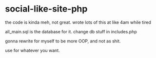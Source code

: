 # social-like-site-php


the code is kinda meh, not great.
wrote lots of this at like 4am while tired


all_main.sql is the database for it.
change db stuff in includes.php


gonna rewrite for myself to be more OOP, and not as shit.

use for whatever you want.